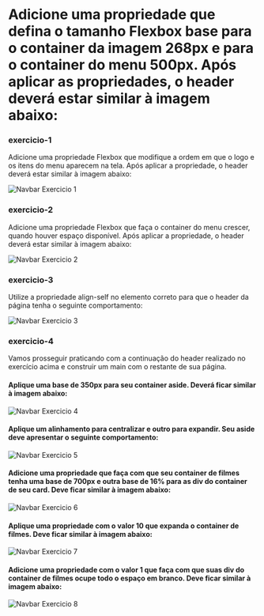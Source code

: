 # Adicione uma propriedade que defina o tamanho Flexbox base para o container da imagem 268px e para o container do menu 500px. Após aplicar as propriedades, o header deverá estar similar à imagem abaixo:

### exercicio-1
Adicione uma propriedade Flexbox que modifique a ordem em que o logo e os itens do menu aparecem na tela. Após aplicar a propriedade, o header deverá estar similar à imagem abaixo:

<img scr="https://content-assets.betrybe.com/prod/exercicio-1.jpeg" alt="Navbar Exercicio 1">

### exercicio-2
Adicione uma propriedade Flexbox que faça o container do menu crescer, quando houver espaço disponível. Após aplicar a propriedade, o header deverá estar similar à imagem abaixo:

<img scr="https://content-assets.betrybe.com/prod/exercicio-2.jpeg" alt="Navbar Exercicio 2">

### exercicio-3
Utilize a propriedade align-self no elemento correto para que o header da página tenha o seguinte comportamento:

<img scr="https://content-assets.betrybe.com/prod/exercicio-3.jpeg" alt="Navbar Exercicio 3">

### exercicio-4

Vamos prosseguir praticando com a continuação do header realizado no exercício acima e construir um main com o restante de sua página.

#### Aplique uma base de 350px para seu container aside. Deverá ficar similar à imagem abaixo:

<img scr="https://content-assets.betrybe.com/prod/exercicio-part2-1.png" alt="Navbar Exercicio 4">

#### Aplique um alinhamento para centralizar e outro para expandir. Seu aside deve apresentar o seguinte comportamento:

<img scr="https://content-assets.betrybe.com/prod/exercicio-part2-2.png" alt="Navbar Exercicio 5">

#### Adicione uma propriedade que faça com que seu container de filmes tenha uma base de 700px e outra base de 16% para as div do container de seu card. Deve ficar similar à imagem abaixo:

<img scr="https://content-assets.betrybe.com/prod/exercicio-part2-3.png" alt="Navbar Exercicio 6">

#### Aplique uma propriedade com o valor 10 que expanda o container de filmes. Deve ficar similar à imagem abaixo:

<img scr="https://content-assets.betrybe.com/prod/exercicio-part2-4.png" alt="Navbar Exercicio 7">

#### Adicione uma propriedade com o valor 1 que faça com que suas div do container de filmes ocupe todo o espaço em branco. Deve ficar similar à imagem abaixo:

<img scr="https://content-assets.betrybe.com/prod/exercicio-part2-5.png" alt="Navbar Exercicio 8">

